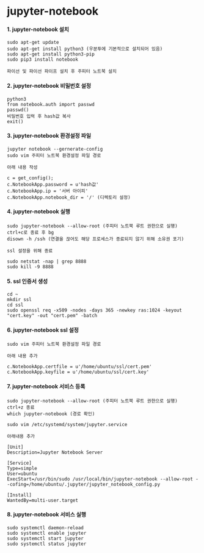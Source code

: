 jupyter-notebook
=

#### 1. jupyter-notebook 설치
```
sudo apt-get update
sudo apt-get install python3 (우분투에 기본적으로 설치되어 있음)
sudo apt-get install python3-pip
sudo pip3 install notebook

파이선 및 파이선 파이프 설치 후 주피터 노트북 설치
```

#### 2. jupyter-notebook 비밀번호 설정
```
python3
from notebook.auth import passwd
passwd()
비밀번호 입력 후 hash값 복사
exit()
```

#### 3. jupyter-notebook 환경설정 파일
```
jupyter notebook --gernerate-config
sudo vim 주피터 노트북 환경설정 파일 경로

아래 내용 작성

c = get_config();
c.NotebookApp.password = u'hash값'
c.NotebookApp.ip = '서버 아이피'
c.NotebookApp.notebook_dir = '/' (디렉토리 설정)
```

#### 4. jupyter-notebook 실행
```
sudo jupyter-notebook --allow-root (주피터 노트북 루트 권한으로 실행)
ctrl+c로 종료 후 bg
disown -h /ssh (연결을 끊어도 해당 프로세스가 종료되지 않기 위해 소유권 포기)

ssl 설정을 위해 종료

sudo netstat -nap | grep 8888
sudo kill -9 8888
```

#### 5. ssl 인증서 생성
```
cd ~
mkdir ssl
cd ssl
sudo openssl req -x509 -nodes -days 365 -newkey ras:1024 -keyout "cert.key" -out "cert.pem" -batch
```

#### 6. jupyter-notebook ssl 설정
```
sudo vim 주피터 노트북 환경설정 파일 경로

아래 내용 추가

c.NotebookApp.certfile = u'/home/ubuntu/ssl/cert.pem'
c.NotebookApp.keyfile = u'/home/ubuntu/ssl/cert.key'
```

#### 7. jupyter-notebook 서비스 등록
```
sudo jupyter-notebook --allow-root (주피터 노트북 루트 권한으로 실행)
ctrl+z 종료
which jupyter-notebook (경로 확인)

sudo vim /etc/systemd/system/jupyter.service

아래내용 추가

[Unit]
Description=Jupyter Notebook Server

[Service]
Type=simple
User=ubuntu
ExecStart=/usr/bin/sudo /usr/local/bin/jupyter-notebook --allow-root --cofing=/home/ubuntu/.jupyter/jupyter_notebook_config.py

[Install]
WantedBy=multi-user.target
```

#### 8. jupyter-notebook 서비스 실행
```
sudo systemctl daemon-reload
sudo systemctl enable jupyter
sudo systemctl start jupyter
sudo systemctl status jupyter
```
